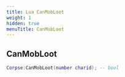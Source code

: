 ```yaml
---
title: Lua CanMobLoot
weight: 1
hidden: true
menuTitle: CanMobLoot
---
```

## CanMobLoot
```lua
Corpse:CanMobLoot(number charid); -- bool
```